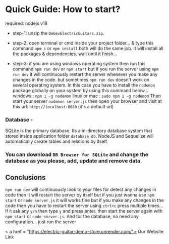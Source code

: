 ﻿
# Quick Guide: How to start?

required: nodejs v18

* step-1: unzip the `DoGevElectricGuitars.zip`.

* step-2: open terminal or cmd inside your project folder... & type this command `npm i` or `npm install` both will do the same job. it will install all the packages & dependencies. wait until it finish...

* step-3: if you are using windows operating system then run this command `npm run dev` or `npm start` but if you run the server using `npm run dev` it will continuously restart the server whenever you make any changes in the code. but sometimes `npm run dev` doesn't work on several operating system.
In this case you have to install the `nodemon` package globally on your system by using this command below...
windows : `npm i -g nodemon`
linux or mac : `sudo npm i -g nodemon`
Then start your server `nodemon server.js`
then open your browser and visit at this url: `http://localhost:8080` (it's a default url)


### Database -
SQLite is the primary database. Its a in-directory database system that stored inside application folder `database.db`. NodeJS and Sequelize will automatically create tables and relations by itself.

### You can download `DB Browser for SQLite` and change the database as you please, add, update and remove data.


## Conclusions
`npm run dev` will continuously look to your files for detect any changes in code then it will restart the server by itself but if you just wanna use `npm start` or `node server.js` it will works fine but if you make any changes in the code then you have to restart the server using `ctrl+c` press multiple times... if it ask any `y/n` then type `y` and press enter. then start the server again with `npm start` or `node server.js`.
And for the database, no need any configuration... just run the server

< a href = "https://electric-guitar-demo-store.onrender.com/"> Our Website Link </a>
